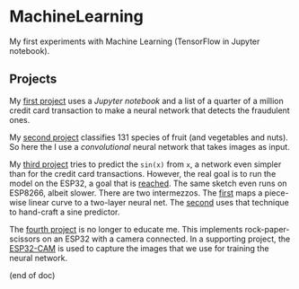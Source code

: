 # MachineLearning
My first experiments with Machine Learning (TensorFlow in Jupyter notebook).

## Projects

My [first project](creditcard/ML1CreditCard.ipynb) uses a _Jupyter notebook_ and a list of a quarter of a million credit card transaction 
to make a neural network that detects the fraudulent ones.

My [second project](fruitfind/fruitfind.ipynb) classifies 131 species of fruit (and vegetables and nuts).
So here the I use a _convolutional_ neural network that takes images as input.

My [third project](sine/sine.ipynb) tries to predict the `sin(x)` from `x`, a network even simpler than for the credit card transactions. 
However, the real goal is to run the model on the ESP32, a goal that is [reached](sine/sine32). The same sketch even runs on ESP8266, albeit slower.
There are two intermezzos. The [first](sine/piecewise-linear.ipynb) maps a piece-wise linear curve to a two-layer neural net.
The [second](piecewise-sine.ipynb) uses that technique to hand-craft a sine predictor.

The [fourth project](rock-paper-scissors/rock-paper-scissors.ipynb) is no longer to educate me.
This implements rock-paper-scissors on an ESP32 with a camera connected. 
In a supporting project, the [ESP32-CAM](https://github.com/maarten-pennings/esp32cam/tree/main/rock-paper-scissors) 
is used to capture the images that we use for training the neural network.


(end of doc)
